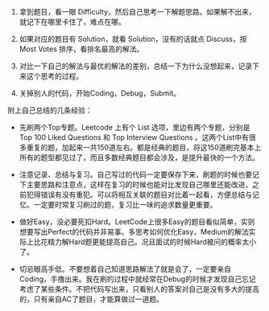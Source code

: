 1. 拿到题目，看一眼 Difficulty，然后自己思考一下解题思路。如果解不出来，就记下在哪里卡住了，难点在哪。

2. 如果对应的题目有 Solution，就看 Solution，没有的话就点 Discuss，按 Most Votes 排序，看排名最高的解法。

3. 对比一下自己的解法与最优的解法的差别，总结一下为什么没想起来，记录下来这个思考的过程。

4. 关掉别人的代码，开始Coding，Debug，Submit。


附上自己总结的几条经验：

- 先刷两个Top专题。Leetcode 上有个 List 选项，里边有两个专题，分别是 Top 100 Liked Questions 和 Top Interview Questions 。这两个List中有很多重复的题，加起来一共150道左右。都是经典的题目，将这150道刷完基本上所有的题型都见过了，而且多数经典题目都会涉及，是提升最快的一个方法。


- 注意记录、总结与复习。自己写过的代码一定要保存下来，刷题的时候也要记下主要思路和注意点，这样在复习的时候也能对比发现自己哪里还能改进，之前犯得错误有没有重犯。可以将相互关联的题目对比着一起看，方便总结与记忆。一定要时常复习刷过的题，复习比一味的追求数量更重要。


- 做好Easy，没必要死扣Hard。LeetCode上很多Easy的题目看似简单，实则想要写出Perfect的代码并非易事。多思考如何优化Easy，Medium的解法实际上比花精力解Hard题更能提高自己。况且面试的时候Hard被问的概率太小了。

- 切忌眼高手低。不要想着自己知道思路解法了就是会了，一定要亲自Coding，手撸出来。我在刷的过程中就经常在Debug的时候才发现自己忘记考虑了某些条件。不把代码写出来，只看别人的答案对自己是没有多大的提高的，只有亲自AC了题目，才能算做过一道题。
